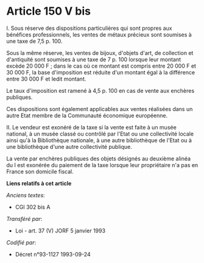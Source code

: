 # Article 150 V bis

I. Sous réserve des dispositions particulières qui sont propres aux bénéfices professionnels, les ventes de métaux précieux
sont soumises à une taxe de 7,5 p. 100.

Sous la même réserve, les ventes de bijoux, d'objets d'art, de collection et d'antiquité sont soumises à une taxe de 7 p. 100
lorsque leur montant excède 20 000 F ; dans le cas où ce montant est compris entre 20 000 F et 30 000 F, la base d'imposition
est réduite d'un montant égal à la différence entre 30 000 F et ledit montant.

Le taux d'imposition est ramené à 4,5 p. 100 en cas de vente aux enchères publiques.

Ces dispositions sont également applicables aux ventes réalisées dans un autre Etat membre de la Communauté économique
européenne.

II. Le vendeur est exonéré de la taxe si la vente est faite à un musée national, à un musée classé ou contrôlé par l'Etat ou
une collectivité locale ainsi qu'à la Bibliothèque nationale, à une autre bibliothèque de l'Etat ou à une bibliothèque d'une
autre collectivité publique.

La vente par enchères publiques des objets désignés au deuxième alinéa du I est exonérée du paiement de la taxe lorsque leur
propriétaire n'a pas en France son domicile fiscal.

**Liens relatifs à cet article**

_Anciens textes_:

  - CGI 302 bis A

_Transféré par_:

  - Loi - art. 37 (V) JORF 5 janvier 1993

_Codifié par_:

  - Décret n°93-1127 1993-09-24
